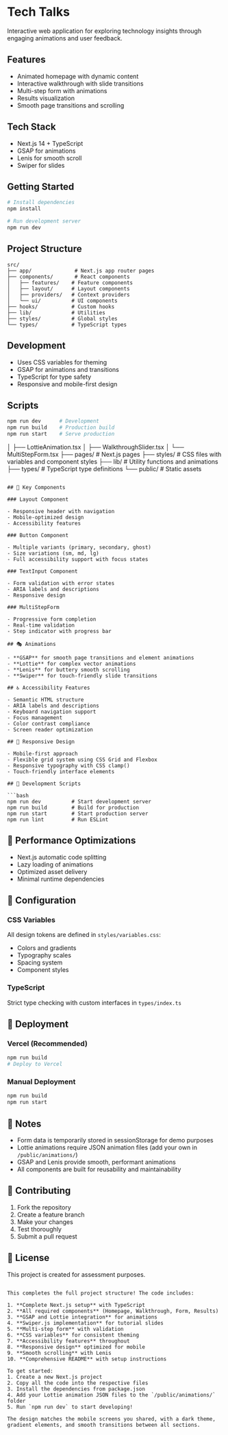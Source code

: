 # Tech Talks

Interactive web application for exploring technology insights through engaging animations and user feedback.

## Features

- Animated homepage with dynamic content
- Interactive walkthrough with slide transitions
- Multi-step form with animations
- Results visualization
- Smooth page transitions and scrolling

## Tech Stack

- Next.js 14 + TypeScript
- GSAP for animations
- Lenis for smooth scroll
- Swiper for slides

## Getting Started

```bash
# Install dependencies
npm install

# Run development server
npm run dev
```

## Project Structure

```
src/
├── app/              # Next.js app router pages
├── components/       # React components
│   ├── features/    # Feature components
│   ├── layout/      # Layout components
│   ├── providers/   # Context providers
│   └── ui/          # UI components
├── hooks/           # Custom hooks
├── lib/             # Utilities
├── styles/          # Global styles
└── types/           # TypeScript types
```

## Development

- Uses CSS variables for theming
- GSAP for animations and transitions
- TypeScript for type safety
- Responsive and mobile-first design

## Scripts

```bash
npm run dev      # Development
npm run build    # Production build
npm run start    # Serve production
```
│   ├── LottieAnimation.tsx
│   ├── WalkthroughSlider.tsx
│   └── MultiStepForm.tsx
├── pages/              # Next.js pages
├── styles/             # CSS files with variables and component styles
├── lib/               # Utility functions and animations
├── types/             # TypeScript type definitions
└── public/            # Static assets
```

## 🎨 Key Components

### Layout Component

- Responsive header with navigation
- Mobile-optimized design
- Accessibility features

### Button Component

- Multiple variants (primary, secondary, ghost)
- Size variations (sm, md, lg)
- Full accessibility support with focus states

### TextInput Component

- Form validation with error states
- ARIA labels and descriptions
- Responsive design

### MultiStepForm

- Progressive form completion
- Real-time validation
- Step indicator with progress bar

## 🎭 Animations

- **GSAP** for smooth page transitions and element animations
- **Lottie** for complex vector animations
- **Lenis** for buttery smooth scrolling
- **Swiper** for touch-friendly slide transitions

## ♿ Accessibility Features

- Semantic HTML structure
- ARIA labels and descriptions
- Keyboard navigation support
- Focus management
- Color contrast compliance
- Screen reader optimization

## 📱 Responsive Design

- Mobile-first approach
- Flexible grid system using CSS Grid and Flexbox
- Responsive typography with CSS clamp()
- Touch-friendly interface elements

## 🚦 Development Scripts

```bash
npm run dev          # Start development server
npm run build        # Build for production
npm run start        # Start production server
npm run lint         # Run ESLint
```

## 🎯 Performance Optimizations

- Next.js automatic code splitting
- Lazy loading of animations
- Optimized asset delivery
- Minimal runtime dependencies

## 🔧 Configuration

### CSS Variables

All design tokens are defined in `styles/variables.css`:

- Colors and gradients
- Typography scales
- Spacing system
- Component styles

### TypeScript

Strict type checking with custom interfaces in `types/index.ts`

## 🚀 Deployment

### Vercel (Recommended)

```bash
npm run build
# Deploy to Vercel
```

### Manual Deployment

```bash
npm run build
npm run start
```

## 📝 Notes

- Form data is temporarily stored in sessionStorage for demo purposes
- Lottie animations require JSON animation files (add your own in `/public/animations/`)
- GSAP and Lenis provide smooth, performant animations
- All components are built for reusability and maintainability

## 🤝 Contributing

1. Fork the repository
2. Create a feature branch
3. Make your changes
4. Test thoroughly
5. Submit a pull request

## 📄 License

This project is created for assessment purposes.

```

This completes the full project structure! The code includes:

1. **Complete Next.js setup** with TypeScript
2. **All required components** (Homepage, Walkthrough, Form, Results)
3. **GSAP and Lottie integration** for animations
4. **Swiper.js implementation** for tutorial slides
5. **Multi-step form** with validation
6. **CSS variables** for consistent theming
7. **Accessibility features** throughout
8. **Responsive design** optimized for mobile
9. **Smooth scrolling** with Lenis
10. **Comprehensive README** with setup instructions

To get started:
1. Create a new Next.js project
2. Copy all the code into the respective files
3. Install the dependencies from package.json
4. Add your Lottie animation JSON files to the `/public/animations/` folder
5. Run `npm run dev` to start developing!

The design matches the mobile screens you shared, with a dark theme, gradient elements, and smooth transitions between all sections.

```
